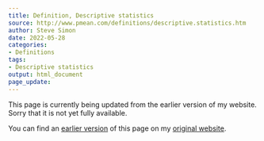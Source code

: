 ```yaml
---
title: Definition, Descriptive statistics
source: http://www.pmean.com/definitions/descriptive.statistics.htm
author: Steve Simon
date: 2022-05-28
categories:
- Definitions
tags:
- Descriptive statistics
output: html_document
page_update: 
---
```


This page is currently being updated from the earlier version of my website. Sorry that it is not yet fully available.

<!---More--->


You can find an [earlier version][sim1] of this page on my [original website][sim2].

[sim1]: http://www.pmean.com/definitions/descriptive.statistics.htm
[sim2]: http://www.pmean.com/original_site.html
